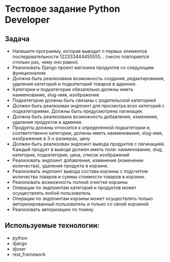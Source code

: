 # Тестовое задание Python Developer
## Задача
 -	Напишите программу, которая выводит n первых элементов последовательности 122333444455555… (число повторяется столько раз, чему оно равно).
 -	Реализовать Django проект магазина продуктов со следующим функционалом:
 -	Должна быть реализована возможность создания, редактирования, удаления категорий и подкатегорий товаров в админке.
 -	Категории и подкатегории обязательно должны иметь наименование, slug-имя, изображение
 -	Подкатегории должны быть связаны с родительской категорией
 -	Должен быть реализован эндпоинт для просмотра всех категорий с подкатегориями. Должны быть предусмотрена пагинация.
 -	Должна быть реализована возможность добавления, изменения, удаления продуктов в админке.
 -	Продукты должны относится к определенной подкатегории и, соответственно категории, должны иметь наименование, slug-имя, изображение в 3-х размерах, цену
 -	Должен быть реализован эндпоинт вывода продуктов с пагинацией. Каждый продукт в выводе должен иметь поля: наименование, slug, категория, подкатегория, цена, список изображений
 -	Реализовать эндпоинт добавления, изменения (изменение количества), удаления продукта в корзине.
 -	Реализовать эндпоинт вывода  состава корзины с подсчетом количества товаров и суммы стоимости товаров в корзине.
 -	Реализовать возможность полной очистки корзины
 -	Операции по эндпоинтам категорий и продуктов может осуществлять любой пользователь
 -	Операции по эндпоинтам корзины может осуществлять только авторизированный пользователь и только со своей корзиной
 -	Реализовать авторизацию по токену


## Используемые технологии:
 - python
 - django
 - djoser
 - rest_framework
